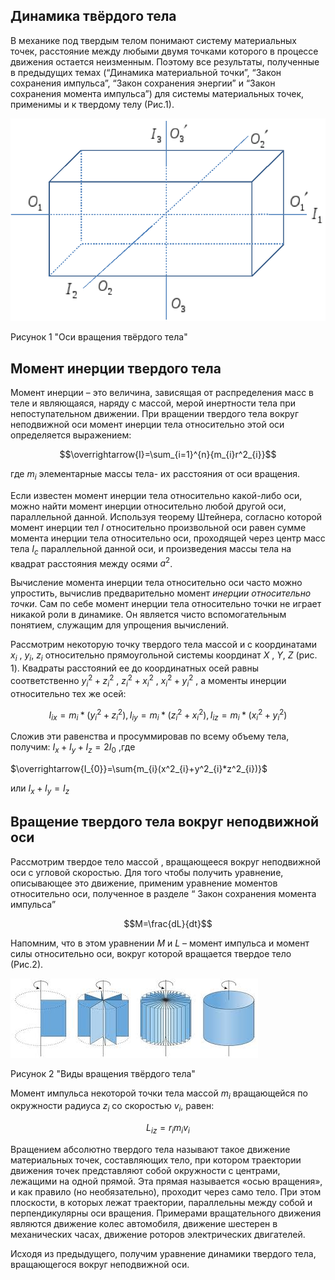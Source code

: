 ## Динамика твёрдого тела 
В механике под твердым телом понимают систему материальных точек, расстояние между любыми двумя точками которого в процессе движения остается неизменным. Поэтому все результаты, полученные в предыдущих темах (“Динамика материальной точки”, “Закон сохранения импульса”, “Закон сохранения энергии” и “Закон сохранения момента импульса”) для системы материальных точек, применимы и к твердому телу (Рис.1).  

![](./photo09/Pasted%20image%2020240409202209.png)

Рисунок 1 "Оси вращения твёрдого тела"

## Момент инерции твердого тела
Момент инерции – это величина, зависящая от распределения масс в теле и являющаяся, наряду с массой, мерой инертности тела при непоступательном движении. При вращении твердого тела вокруг неподвижной оси момент инерции тела относительно этой оси определяется выражением:  
  
$$\overrightarrow{I}=\sum_{i=1}^{n}{m_{i}r^2_{i}}$$  
  
где $m_i$ элементарные массы тела- их расстояния от оси вращения.  
  
Если известен момент инерции тела относительно какой-либо оси, можно найти момент инерции относительно любой другой оси, параллельной данной. Используя теорему Штейнера, согласно которой момент инерции тел $I$ относительно произвольной оси равен сумме момента инерции тела относительно оси, проходящей через центр масс тела $I_c$ параллельной данной оси, и произведения массы тела на квадрат расстояния между осями $a^2$.  
  
Вычисление момента инерции тела относительно оси часто можно упростить, вычислив предварительно момент _инерции относительно точки_. Сам по себе момент инерции тела относительно точки не играет никакой роли в динамике. Он является чисто вспомогательным понятием, служащим для упрощения вычислений.  
  
  
Рассмотрим некоторую точку твердого тела массой и с координатами $x_i$ , $y_i$, $z_i$ относительно прямоугольной системы координат $X$ , $Y$, $Z$ (рис. 1). Квадраты расстояний ее до координатных осей равны соответственно $y^2_i+z^2_i$ , $z^2_i+x^2_i$ , $x^2_i+y^2_i$ , а моменты инерции относительно тех же осей:  
  
$$I_{ix}=m_i*(y^2_i+z^2_i),I_{iy}=m_i*(z^2_i+x^2_i),I_{iz}=m_i*(x^2_i+y^2_i)$$  
  
Сложив эти равенства и просуммировав по всему объему тела, получим: $I_x+I_y+I_z=2I_0$ ,где  
  
$\overrightarrow{I_{0}}=\sum{m_{i}(x^2_{i}+y^2_{i}*z^2_{i})}$  
  
или $I_x+I_y=I_z$  
  
## Вращение твердого тела вокруг неподвижной оси
  
Рассмотрим твердое тело массой , вращающееся вокруг неподвижной оси с угловой скоростью. Для того чтобы получить уравнение, описывающее это движение, применим уравнение моментов относительно оси, полученное в разделе “ Закон сохранения момента импульса”  
  
$$M=\frac{dL}{dt}$$  
  
Hапомним, что в этом уравнении $M$ и $L$ – момент импульса и момент силы относительно оси, вокруг которой вращается твердое тело (Рис.2).

![](./photo09/Pasted%20image%2020240409202359.png)

Рисунок 2 "Виды вращения твёрдого тела"

Момент импульса некоторой точки тела массой $m_i$ вращающейся по окружности радиуса $z_i$ со скоростью $v_i$, равен:  
  
$$L_{iz}=r_{i}m_{i}v_{i}$$  

Вращением абсолютно твердого тела называют такое движение материальных точек, составляющих тело, при котором траектории движения точек представляют собой окружности с центрами, лежащими на одной прямой. Эта прямая называется «осью вращения», и как правило (но необязательно), проходит через само тело. При этом плоскости, в которых лежат траектории, параллельны между собой и перпендикулярны оси вращения. Примерами вращательного движения являются движение колес автомобиля, движение шестерен в механических часах, движение роторов электрических двигателей.
  
Исходя из предыдущего, получим уравнение динамики твердого тела, вращающегося вокруг неподвижной оси.
